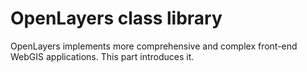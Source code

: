 # OpenLayers class library

OpenLayers implements more comprehensive and complex front-end WebGIS applications.
This part introduces it.
